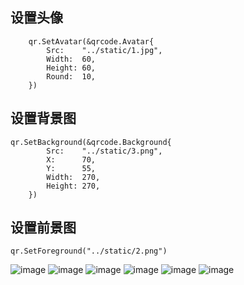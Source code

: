 ## 设置头像
```golang
    qr.SetAvatar(&qrcode.Avatar{
		Src:    "../static/1.jpg",
		Width:  60,
		Height: 60,
		Round:  10,
	})
```

## 设置背景图
```
qr.SetBackground(&qrcode.Background{
		Src:    "../static/3.png",
		X:      70,
		Y:      55,
		Width:  270,
		Height: 270,
	})
```

## 设置前景图
```
qr.SetForeground("../static/2.png")
```

![image](https://github.com/lihaotian0607/qrcode/blob/master/resources/20200510170738.png)
![image](https://github.com/lihaotian0607/qrcode/blob/master/resources/20200510170741.png)
![image](https://github.com/lihaotian0607/qrcode/blob/master/resources/20200510170755.png)
![image](https://github.com/lihaotian0607/qrcode/blob/master/resources/20200510170802.png)
![image](https://github.com/lihaotian0607/qrcode/blob/master/resources/20200510170810.png)
![image](https://github.com/lihaotian0607/qrcode/blob/master/resources/20200510170813.png)






